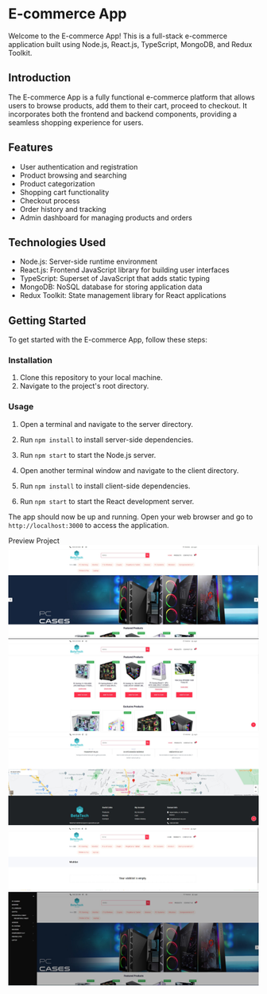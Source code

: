 # E-commerce App

Welcome to the E-commerce App! This is a full-stack e-commerce application built using Node.js, React.js, TypeScript, MongoDB, and Redux Toolkit.

## Introduction

The E-commerce App is a fully functional e-commerce platform that allows users to browse products, add them to their cart, proceed to checkout. It incorporates both the frontend and backend components, providing a seamless shopping experience for users.

## Features

- User authentication and registration
- Product browsing and searching
- Product categorization
- Shopping cart functionality
- Checkout process
- Order history and tracking
- Admin dashboard for managing products and orders

## Technologies Used

- Node.js: Server-side runtime environment
- React.js: Frontend JavaScript library for building user interfaces
- TypeScript: Superset of JavaScript that adds static typing
- MongoDB: NoSQL database for storing application data
- Redux Toolkit: State management library for React applications

## Getting Started

To get started with the E-commerce App, follow these steps:

### Installation

1. Clone this repository to your local machine.
2. Navigate to the project's root directory.

### Usage

1. Open a terminal and navigate to the server directory.
2. Run `npm install` to install server-side dependencies.
3. Run `npm start` to start the Node.js server.

4. Open another terminal window and navigate to the client directory.
5. Run `npm install` to install client-side dependencies.
6. Run `npm start` to start the React development server.

The app should now be up and running. Open your web browser and go to `http://localhost:3000` to access the application.

Preview Project
![alt text](https://github.com/Kastriot78/Ecommerce-Web/blob/main/project-preview/image1.jpg?raw=true)
![alt text](https://github.com/Kastriot78/Ecommerce-Web/blob/main/project-preview/image2.jpg?raw=true)
![alt text](https://github.com/Kastriot78/Ecommerce-Web/blob/main/project-preview/image3.jpg?raw=true)
![alt text](https://github.com/Kastriot78/Ecommerce-Web/blob/main/project-preview/image4.jpg?raw=true)
![alt text](https://github.com/Kastriot78/Ecommerce-Web/blob/main/project-preview/image5.jpg?raw=true)
